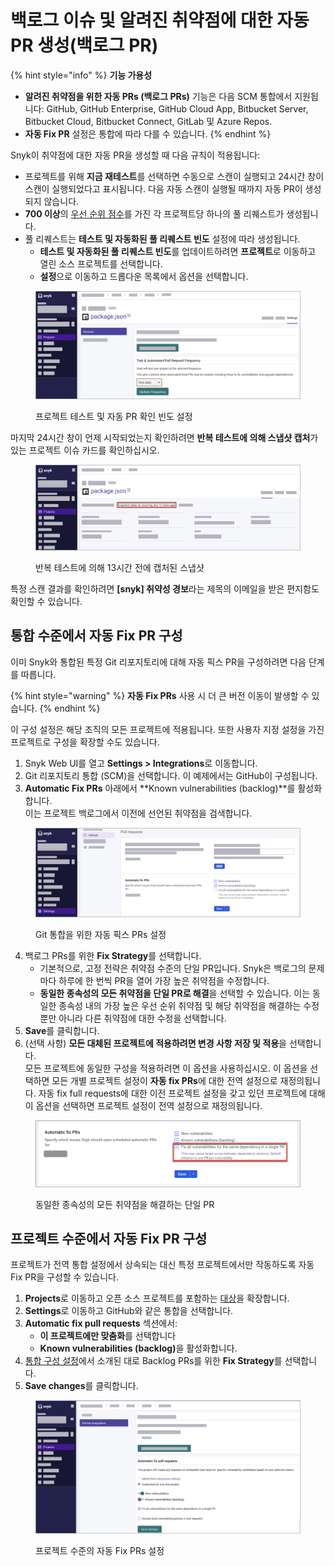 # 백로그 이슈 및 알려진 취약점에 대한 자동 PR 생성(백로그 PR)

{% hint style="info" %}
**기능 가용성**

* **알려진 취약점을 위한 자동 PRs (백로그 PRs)** 기능은 다음 SCM 통합에서 지원됩니다: GitHub, GitHub Enterprise, GitHub Cloud App, Bitbucket Server, Bitbucket Cloud, Bitbucket Connect, GitLab 및 Azure Repos.
* **자동 Fix PR** 설정은 통합에 따라 다를 수 있습니다.
{% endhint %}

Snyk이 취약점에 대한 자동 PR을 생성할 때 다음 규칙이 적용됩니다:

* 프로젝트를 위해 **지금 재테스트**를 선택하면 수동으로 스캔이 실행되고 24시간 창이 스캔이 실행되었다고 표시됩니다. 다음 자동 스캔이 실행될 때까지 자동 PR이 생성되지 않습니다.
* **700 이상**의 [우선 순위 점수](../../../manage-risk/prioritize-issues-for-fixing/priority-score.md)를 가진 각 프로젝트당 하나의 풀 리퀘스트가 생성됩니다.
* 풀 리퀘스트는 **테스트 및 자동화된 풀 리퀘스트 빈도** 설정에 따라 생성됩니다.
  * **테스트 및 자동화된 풀 리퀘스트 빈도**를 업데이트하려면 **프로젝트**로 이동하고 열린 소스 프로젝트를 선택합니다.
  * **설정**으로 이동하고 드롭다운 목록에서 옵션을 선택합니다.

<figure><img src="../../../.gitbook/assets/Project testing and PR Checks frequency (1).png" alt="프로젝트 테스트 및 자동 PR 확인 빈도 설정"><figcaption><p>프로젝트 테스트 및 자동 PR 확인 빈도 설정</p></figcaption></figure>

마지막 24시간 창이 언제 시작되었는지 확인하려면 **반복 테스트에 의해 스냅샷 캡처**가 있는 프로젝트 이슈 카드를 확인하십시오.

<figure><img src="../../../.gitbook/assets/Test information with a focus on the latest snapshot taken.png" alt="반복 테스트에 의해 13시간 전에 캡처된 스냅샷"><figcaption><p>반복 테스트에 의해 13시간 전에 캡처된 스냅샷</p></figcaption></figure>

특정 스캔 결과를 확인하려면 **\[snyk] 취약성 경보**라는 제목의 이메일을 받은 편지함도 확인할 수 있습니다.

## 통합 수준에서 자동 Fix PR 구성

이미 Snyk와 통합된 특정 Git 리포지토리에 대해 자동 픽스 PR을 구성하려면 다음 단계를 따릅니다.

{% hint style="warning" %}
**자동 Fix PRs** 사용 시 더 큰 버전 이동이 발생할 수 있습니다.
{% endhint %}

이 구성 설정은 해당 조직의 모든 프로젝트에 적용됩니다. 또한 사용자 지정 설정을 가진 프로젝트로 구성을 확장할 수도 있습니다.

1. Snyk Web UI를 열고 **Settings > Integrations**로 이동합니다.
2. Git 리포지토리 통합 (SCM)을 선택합니다. 이 예제에서는 GitHub이 구성됩니다.
3. **Automatic Fix PRs** 아래에서 \*\*Known vulnerabilities (backlog)\*\*를 활성화합니다.\
   이는 프로젝트 백로그에서 이전에 선언된 취약점을 검색합니다.

<figure><img src="../../../.gitbook/assets/Automatic fix PRs settings for Git integration.png" alt="Git 통합을 위한 자동 픽스 PRs 설정."><figcaption><p>Git 통합을 위한 자동 픽스 PRs 설정</p></figcaption></figure>

4. 백로그 PRs를 위한 **Fix Strategy**를 선택합니다.
   * 기본적으로, 고정 전략은 취약점 수준의 단일 PR입니다. Snyk은 백로그의 문제마다 하루에 한 번씩 PR을 열어 가장 높은 취약점을 수정합니다.
   * **동일한 종속성의 모든 취약점을 단일 PR로 해결**을 선택할 수 있습니다. 이는 동일한 종속성 내의 가장 높은 우선 순위 취약점 및 해당 취약점을 해결하는 수정뿐만 아니라 다른 취약점에 대한 수정을 선택합니다.
5. **Save**를 클릭합니다.
6. (선택 사항) **모든 대체된 프로젝트에 적용하려면 변경 사항 저장 및 적용**을 선택합니다.\
   모든 프로젝트에 동일한 구성을 적용하려면 이 옵션을 사용하십시오. 이 옵션을 선택하면 모든 개별 프로젝트 설정이 **자동 fix PRs**에 대한 전역 설정으로 재정의됩니다. 자동 fix full requests에 대한 이전 프로젝트 설정을 갖고 있던 프로젝트에 대해 이 옵션을 선택하면 프로젝트 설정이 전역 설정으로 재정의됩니다.

<figure><img src="../../../.gitbook/assets/Fix all vulnerabilities for the same dependency in a single PR.png" alt="동일한 종속성의 모든 취약점을 해결하는 단일 PR."><figcaption><p>동일한 종속성의 모든 취약점을 해결하는 단일 PR</p></figcaption></figure>

## 프로젝트 수준에서 자동 Fix PR 구성

프로젝트가 전역 통합 설정에서 상속되는 대신 특정 프로젝트에서만 작동하도록 자동 Fix PR을 구성할 수 있습니다.

1. **Projects**로 이동하고 오픈 소스 프로젝트를 포함하는 [대상](../../../snyk-admin/snyk-projects/#target)을 확장합니다.
2. **Settings**로 이동하고 GitHub와 같은 통합을 선택합니다.
3. **Automatic fix pull requests** 섹션에서:
   * **이 프로젝트에만 맞춤화**를 선택합니다
   * **Known vulnerabilities (backlog)**&#xC744; 활성화합니다.
4. [통합 구성 설정](create-automatic-prs-for-backlog-issues-and-known-vulnerabilities-backlog-prs.md#configure-automatic-fix-prs-at-the-integration-level)에서 소개된 대로 Backlog PRs를 위한 **Fix Strategy**를 선택합니다.
5. **Save changes**를 클릭합니다.

<figure><img src="../../../.gitbook/assets/Automatic fix PRs settings at the Project level.png" alt="프로젝트 수준의 자동 Fix PRs 설정."><figcaption><p>프로젝트 수준의 자동 Fix PRs 설정</p></figcaption></figure>
